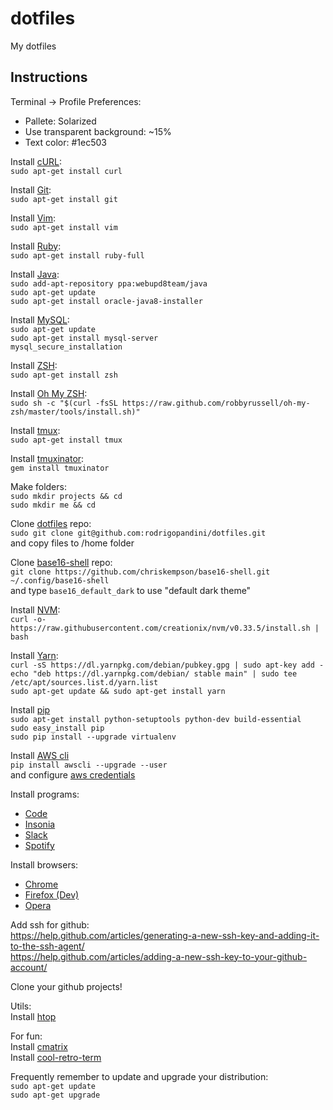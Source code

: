 # dotfiles
My dotfiles

## Instructions
Terminal -> Profile Preferences:
- Pallete: Solarized 
- Use transparent background: ~15%
- Text color: #1ec503

Install [cURL](https://curl.haxx.se/):  
`sudo apt-get install curl`

Install [Git](https://git-scm.com/):  
`sudo apt-get install git`

Install [Vim](http://www.vim.org/):  
`sudo apt-get install vim`

Install [Ruby](https://www.ruby-lang.org):  
`sudo apt-get install ruby-full`

Install [Java](https://www.digitalocean.com/community/tutorials/como-instalar-o-java-com-apt-get-no-ubuntu-16-04-pt):  
`sudo add-apt-repository ppa:webupd8team/java`    
`sudo apt-get update`  
`sudo apt-get install oracle-java8-installer`

Install [MySQL](https://www.digitalocean.com/community/tutorials/how-to-install-mysql-on-ubuntu-16-04):  
`sudo apt-get update`  
`sudo apt-get install mysql-server`  
`mysql_secure_installation`  

Install [ZSH](https://github.com/robbyrussell/oh-my-zsh/wiki/Installing-ZSH):  
`sudo apt-get install zsh`

Install [Oh My ZSH](http://ohmyz.sh/):  
`sudo sh -c "$(curl -fsSL https://raw.github.com/robbyrussell/oh-my-zsh/master/tools/install.sh)"`

Install [tmux](https://github.com/tmux/tmux/wiki):  
`sudo apt-get install tmux`

Install [tmuxinator](https://github.com/tmuxinator/tmuxinator):  
`gem install tmuxinator`

Make folders:  
`sudo mkdir projects && cd`  
`sudo mkdir me && cd`

Clone [dotfiles](https://github.com/rodrigopandini/dotfiles) repo:  
`sudo git clone git@github.com:rodrigopandini/dotfiles.git`  
and copy files to /home folder

Clone [base16-shell](https://github.com/chriskempson/base16-shell) repo:  
`git clone https://github.com/chriskempson/base16-shell.git ~/.config/base16-shell`  
and type `base16_default_dark` to use "default dark theme"

Install [NVM](https://github.com/creationix/nvm):  
`curl -o- https://raw.githubusercontent.com/creationix/nvm/v0.33.5/install.sh | bash`

Install [Yarn](https://yarnpkg.com/lang/en/docs/install/):  
`curl -sS https://dl.yarnpkg.com/debian/pubkey.gpg | sudo apt-key add -
echo "deb https://dl.yarnpkg.com/debian/ stable main" | sudo tee /etc/apt/sources.list.d/yarn.list`  
`sudo apt-get update && sudo apt-get install yarn`

Install [pip](https://www.saltycrane.com/blog/2010/02/how-install-pip-ubuntu/)  
`sudo apt-get install python-setuptools python-dev build-essential`  
`sudo easy_install pip`  
`sudo pip install --upgrade virtualenv`   

Install [AWS cli](http://docs.aws.amazon.com/pt_br/cli/latest/userguide/installing.html)  
`pip install awscli --upgrade --user`  
and configure [aws credentials](http://docs.aws.amazon.com/pt_br/cli/latest/userguide/cli-chap-getting-started.html)  

Install programs:  
- [Code](https://code.visualstudio.com/)
- [Insonia](https://insomnia.rest/)  
- [Slack](https://slack.com/downloads/linux)  
- [Spotify](https://www.spotify.com/br/download/linux/)  

Install browsers:  
- [Chrome](https://www.google.com.br/chrome/browser/desktop/index.html)  
- [Firefox (Dev)](https://www.mozilla.org/pt-BR/firefox/developer/)  
- [Opera](http://www.opera.com/pt-br)  

Add ssh for github:  
https://help.github.com/articles/generating-a-new-ssh-key-and-adding-it-to-the-ssh-agent/  
https://help.github.com/articles/adding-a-new-ssh-key-to-your-github-account/

Clone your github projects!  

Utils:  
Install [htop](http://hisham.hm/htop/)

For fun:  
Install [cmatrix](http://www.asty.org/cmatrix/)  
Install [cool-retro-term](https://github.com/Swordfish90/cool-retro-term)  

Frequently remember to update and upgrade your distribution:  
`sudo apt-get update`  
`sudo apt-get upgrade`  
